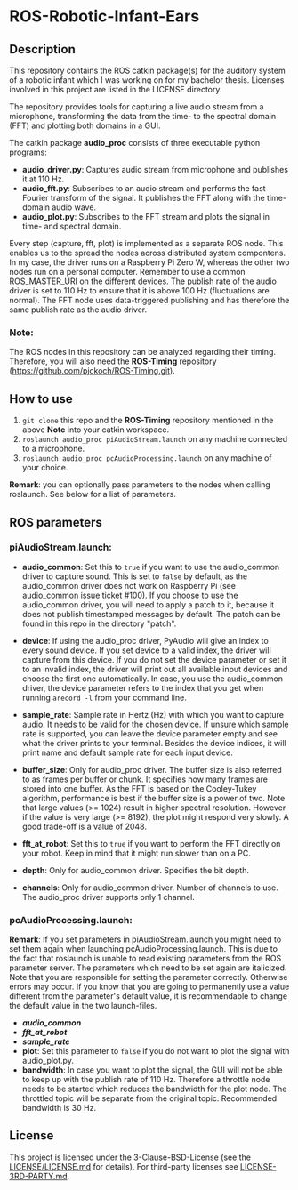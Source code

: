 # ROS-Robotic-Infant-Ears

## Description
This repository contains the ROS catkin package(s) for the auditory system of a robotic infant which I was working on for my bachelor thesis. Licenses involved in this project are listed in the LICENSE directory.

The repository provides tools for capturing a live audio stream from a microphone, transforming the data from the time- to the spectral domain (FFT) and plotting both domains in a GUI.

The catkin package **audio_proc** consists of three executable python programs:

- **audio_driver.py**: Captures audio stream from microphone and publishes it at 110 Hz.
- **audio_fft.py**: Subscribes to an audio stream and performs the fast Fourier transform of the signal. It publishes the FFT along with the time-domain audio wave.
- **audio_plot.py**: Subscribes to the FFT stream and plots the signal in time- and spectral domain.

Every step (capture, fft, plot) is implemented as a separate ROS node. This enables us to the spread the nodes across distributed system compontens. In my case, the driver runs on a Raspberry Pi Zero W, whereas the other two nodes run on a personal computer. Remember to use a common ROS_MASTER_URI on the different devices. The publish rate of the audio driver is set to 110 Hz to ensure that it is above 100 Hz (fluctuations are normal). The FFT node uses data-triggered publishing and has therefore the same publish rate as the audio driver.

### Note:
The ROS nodes in this repository can be analyzed regarding their timing. Therefore, you will also need the **ROS-Timing**  repository (https://github.com/pjckoch/ROS-Timing.git).

## How to use
1. `git clone` this repo and the **ROS-Timing** repository mentioned in the above **Note** into your catkin workspace.
2. `roslaunch audio_proc piAudioStream.launch` on any machine connected to a microphone.
3. `roslaunch audio_proc pcAudioProcessing.launch` on any machine of your choice.

**Remark**: you can optionally pass parameters to the nodes when calling roslaunch. See below for a list of parameters.

## ROS parameters

### piAudioStream.launch:
- **audio_common**: Set this to `true` if you want to use the audio_common driver to capture sound. This is set to `false` by default, as the audio_common driver does not work on Raspberry Pi (see audio_common issue ticket #100). If you choose to use the audio_common driver, you will need to apply a patch to it, because it does not publish timestamped messages by default. The patch can be found in this repo in the directory "patch".
- **device**: If using the audio_proc driver, PyAudio will give an index to every sound device. If you set device to a valid index, the driver will capture from this device. If you do not set the device parameter or set it to an invalid index, the driver will print out all available input devices and choose the first one automatically. In case, you use the audio_common driver, the device parameter refers to the index that you get when running `arecord -l` from your command line.
- **sample_rate**: Sample rate in Hertz (Hz) with which you want to capture audio. It needs to be valid for the chosen device. If unsure which sample rate is supported, you can leave the device parameter empty and see what the driver prints to your terminal. Besides the device indices, it will print name and default sample rate for each input device.
- **buffer_size**: Only for audio_proc driver. The buffer size is also referred to as frames per buffer or chunk. It specifies how many frames are stored into one buffer. As the FFT is based on the Cooley-Tukey algorithm, performance is best if the buffer size is a power of two. Note that large values (>= 1024) result in higher spectral resolution. However if the value is very large (>= 8192), the plot might respond very slowly. A good trade-off is a value of 2048.
- **fft_at_robot**: Set this to `true` if you want to perform the FFT directly on your robot. Keep in mind that it might run slower than on a PC.
- **depth**: Only for audio_common driver. Specifies the bit depth.

- **channels**: Only for audio_common driver. Number of channels to use. The audio_proc driver supports only 1 channel.

### pcAudioProcessing.launch:
**Remark**: If you set parameters in piAudioStream.launch you might need to set them again when launching pcAudioProcessing.launch. This is due to the fact that roslaunch is unable to read existing parameters from the ROS parameter server. The parameters which need to be set again are italicized. Note that you are responsible for setting the parameter correctly. Otherwise errors may occur. If you know that you are going to permanently use a value different from the parameter's default value, it is recommendable to change the default value in the two launch-files.

- ***audio_common***
- ***fft_at_robot***
- ***sample_rate***
- **plot**: Set this parameter to `false` if you do not want to plot the signal with audio_plot.py.
- **bandwidth**: In case you want to plot the signal, the GUI will not be able to keep up with the publish rate of 110 Hz. Therefore a throttle node needs to be started which reduces the bandwidth for the plot node. The throttled topic will be separate from the original topic. Recommended bandwidth is 30 Hz.

## License

This project is licensed under the 3-Clause-BSD-License (see the [LICENSE/LICENSE.md](LICENSE.md) for details). For third-party licenses see [LICENSE-3RD-PARTY.md](LICENSE-3RD-PARTY.md).
